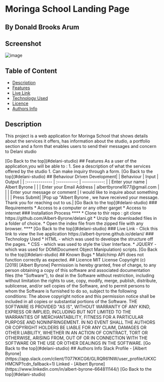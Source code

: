 # Moringa School Landing Page
 ## By Donald Brooks Arum
## Screenshot
 ![image](./assets/delanii.png)
 ## Table of Content
 - [Description](#description)
 - [Features](#features)
 - [Live Link](#Live-Link)
 - [Technology  Used](#technology-Used)
 - [Licence](#licence)
 - [Authors Info](#Authors-Info)
 ## Description
 <p>This project is a web application for Moringa School that shows details about the services it offers, has information about the studio, a portfolio section and a form that enables users to send their messages and concern to Delani studio</p>
[Go Back to the top](#delani-studio)
## Features
As a user of the application,you will be able to :
1. See a description of what the services offered by the studio
1. Can make inquiry through a form.
[Go Back to the top](#delani-studio)
## Behaviour Driven Development|
| Behaviour      | Input        | Output       |
| :------------- | :----------: | -----------: |
|  Enter your name  |   Albert Byrone |     |
| Enter your Email Address  | albertbyrone1677@gmail.com |   |
| Enter your message or comment   |  I would like to inquire about something     |     |
| Press Submit|     |Pop up "Albert Byrone , we have received your message. Thank you for reaching out to us.|
[Go Back to the top](#delani-studio)
 ###  Requirements
 * Access to  a computer or any other garget
 * Access to internet
 ### Installation Process
 ****
* Clone to thir repo : git clone https://github.com/Albert-Byrone/delani.git
* Unzip the downloaded files in a folder of choice.
* Open the index file from the zipped file with any browser.
 ****
 [Go Back to the top](#delani-studio)
### Live Link
- Click this link to view the live application https://albert-byrone.github.io/delani/
### Technology  Used
* HTML - which was used to develope the structure off the pages.
* CSS - which was used to style the User Interface.
* JQUERY - which was used for DOM(Document Object Manipulation) scripts.
[Go Back to the top](#delani-studio)
## Known Bugs
* Mailchimp API does not function correctly as expected.
## Licence
MIT License
Copyright (c) [2019] [Albert Byrone]
Permission is hereby granted, free of charge, to any person obtaining a copy
of this software and associated documentation files (the "Software"), to deal
in the Software without restriction, including without limitation the rights
to use, copy, modify, merge, publish, distribute, sublicense, and/or sell
copies of the Software, and to permit persons to whom the Software is
furnished to do so, subject to the following conditions:
The above copyright notice and this permission notice shall be included in all
copies or substantial portions of the Software.
THE SOFTWARE IS PROVIDED "AS IS", WITHOUT WARRANTY OF ANY KIND, EXPRESS OR
IMPLIED, INCLUDING BUT NOT LIMITED TO THE WARRANTIES OF MERCHANTABILITY,
FITNESS FOR A PARTICULAR PURPOSE AND NONINFRINGEMENT. IN NO EVENT SHALL THE
AUTHORS OR COPYRIGHT HOLDERS BE LIABLE FOR ANY CLAIM, DAMAGES OR OTHER
LIABILITY, WHETHER IN AN ACTION OF CONTRACT, TORT OR OTHERWISE, ARISING FROM,
OUT OF OR IN CONNECTION WITH THE SOFTWARE OR THE USE OR OTHER DEALINGS IN THE
SOFTWARE.
[Go Back to the top](#delani-studio)
## Authors Info
Slack Profile - [Albert Byrone](https://app.slack.com/client/T077KKCG6/GLRQR61NW/user_profile/UKXCHMCNP?cdn_fallback=1)
Linked - [Albert Byrone](https://www.linkedin.com/in/albert-byrone-664811144/)
[Go Back to the top](#delani-studio)